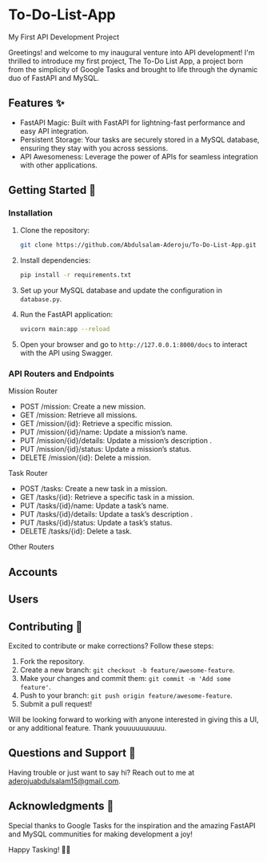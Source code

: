# To-Do-List-App
My First API Development Project


Greetings! and welcome to my inaugural venture into API development! I'm thrilled to introduce my first project, The To-Do List App, a project born from the simplicity of Google Tasks and brought to life through the dynamic duo of FastAPI and MySQL.



## Features ✨

- FastAPI Magic: Built with FastAPI for lightning-fast performance and easy API integration.
- Persistent Storage: Your tasks are securely stored in a MySQL database, ensuring they stay with you across sessions.
- API Awesomeness: Leverage the power of APIs for seamless integration with other applications.


## Getting Started 🚀

### Installation

1. Clone the repository:
   ```bash
   git clone https://github.com/Abdulsalam-Aderoju/To-Do-List-App.git
   ```

2. Install dependencies:
   ```bash
   pip install -r requirements.txt
   ```

3. Set up your MySQL database and update the configuration in `database.py`.

4. Run the FastAPI application:
   ```bash
   uvicorn main:app --reload
   ```

5. Open your browser and go to `http://127.0.0.1:8000/docs` to interact with the API using Swagger.


### API Routers and Endpoints

Mission Router
- POST /mission: Create a new mission.
- GET /mission: Retrieve all missions.
- GET /mission/{id}: Retrieve a specific mission.
- PUT /mission/{id}/name: Update a mission’s name.
- PUT /mission/{id}/details: Update a mission’s description .
- PUT /mission/{id}/status: Update a mission’s status.
- DELETE /mission/{id}: Delete a mission.

Task Router
- POST /tasks: Create a new task in a mission.
- GET /tasks/{id}: Retrieve a specific task in a mission.
- PUT /tasks/{id}/name: Update a task’s name.
- PUT /tasks/{id}/details: Update a task’s description .
- PUT /tasks/{id}/status: Update a task’s status.
- DELETE /tasks/{id}: Delete a task.


Other Routers

## Accounts
## Users





## Contributing 🤝

Excited to contribute or make corrections? Follow these steps:

1. Fork the repository.
2. Create a new branch: `git checkout -b feature/awesome-feature`.
3. Make your changes and commit them: `git commit -m 'Add some feature'`.
4. Push to your branch: `git push origin feature/awesome-feature`.
5. Submit a pull request!

Will be looking forward to working with anyone interested in giving this a UI, or any additional feature. Thank youuuuuuuuuu.



## Questions and Support 🤔

Having trouble or just want to say hi? Reach out to me at aderojuabdulsalam15@gmail.com.



## Acknowledgments 🙏

Special thanks to Google Tasks for the inspiration and the amazing FastAPI and MySQL communities for making development a joy!



Happy Tasking! 🚀✨
```



